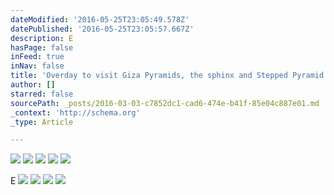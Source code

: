 ```yaml
---
dateModified: '2016-05-25T23:05:49.578Z'
datePublished: '2016-05-25T23:05:57.667Z'
description: E
hasPage: false
inFeed: true
inNav: false
title: 'Overday to visit Giza Pyramids, the sphinx and Stepped Pyramid of Sakkarra '
author: []
starred: false
sourcePath: _posts/2016-03-03-c7852dc1-cad6-474e-b41f-85e04c887e01.md
_context: 'http://schema.org'
_type: Article

---
```

![](https://s3-us-west-2.amazonaws.com/the-grid-img/p/6eaf2b4cae868bbcd795946fbe9987f9cd959d0b.jpg)
![](https://the-grid-user-content.s3-us-west-2.amazonaws.com/c98c0be1-c5c2-492d-97bf-6f1b058f44fc.jpg)
![](https://the-grid-user-content.s3-us-west-2.amazonaws.com/82534705-b0b1-4b44-992c-ed61ddb84dfc.jpg)
![](https://the-grid-user-content.s3-us-west-2.amazonaws.com/bb2e78e6-6648-4f4c-aaac-bcd075c727f5.jpg)
![](https://s3-us-west-2.amazonaws.com/the-grid-img/p/67db9ce76844e6f5e59b1041f2b179209fe907a8.jpg)

E
![](https://the-grid-user-content.s3-us-west-2.amazonaws.com/d8e0de73-a691-4d11-93d1-3e7870c5e310.jpg)
![](https://s3-us-west-2.amazonaws.com/the-grid-img/p/8df6b0113ca693222d0bba14e07c85189ab5294f.jpg)
![](https://the-grid-user-content.s3-us-west-2.amazonaws.com/fb9773e8-5b19-4bed-ab31-5548a26bd51b.jpg)
![](https://the-grid-user-content.s3-us-west-2.amazonaws.com/a8461590-8d94-4fc4-8946-f959dbe1173e.jpg)